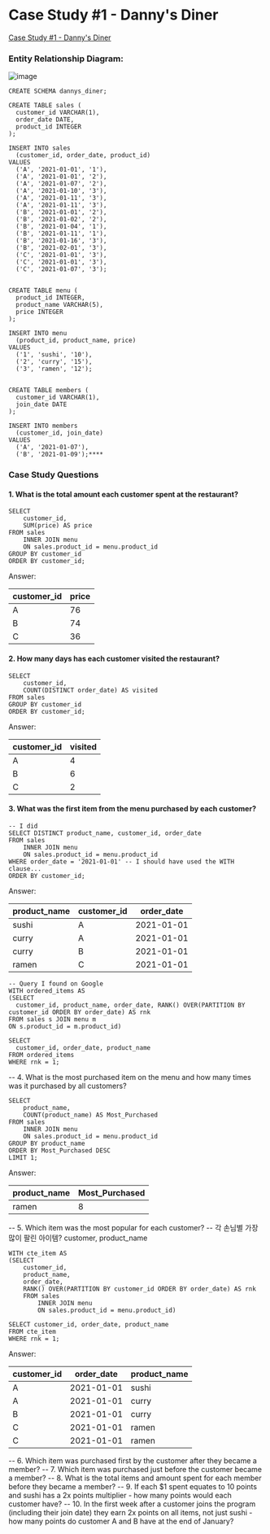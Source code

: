# Case Study #1 - Danny's Diner

[Case Study #1 - Danny's Diner](https://8weeksqlchallenge.com/case-study-1/)

### Entity Relationship Diagram:

![image](https://github.com/user-attachments/assets/d3cd2f7d-0e84-4530-90d0-b9f09d6aae62)



```
CREATE SCHEMA dannys_diner;

CREATE TABLE sales (
  customer_id VARCHAR(1),
  order_date DATE,
  product_id INTEGER
);

INSERT INTO sales
  (customer_id, order_date, product_id)
VALUES
  ('A', '2021-01-01', '1'),
  ('A', '2021-01-01', '2'),
  ('A', '2021-01-07', '2'),
  ('A', '2021-01-10', '3'),
  ('A', '2021-01-11', '3'),
  ('A', '2021-01-11', '3'),
  ('B', '2021-01-01', '2'),
  ('B', '2021-01-02', '2'),
  ('B', '2021-01-04', '1'),
  ('B', '2021-01-11', '1'),
  ('B', '2021-01-16', '3'),
  ('B', '2021-02-01', '3'),
  ('C', '2021-01-01', '3'),
  ('C', '2021-01-01', '3'),
  ('C', '2021-01-07', '3');
 

CREATE TABLE menu (
  product_id INTEGER,
  product_name VARCHAR(5),
  price INTEGER
);

INSERT INTO menu
  (product_id, product_name, price)
VALUES
  ('1', 'sushi', '10'),
  ('2', 'curry', '15'),
  ('3', 'ramen', '12');
  

CREATE TABLE members (
  customer_id VARCHAR(1),
  join_date DATE
);

INSERT INTO members
  (customer_id, join_date)
VALUES
  ('A', '2021-01-07'),
  ('B', '2021-01-09');****
```
### Case Study Questions

#### 1. What is the total amount each customer spent at the restaurant?
```
SELECT 
	customer_id, 
    SUM(price) AS price
FROM sales
	INNER JOIN menu
    ON sales.product_id = menu.product_id
GROUP BY customer_id
ORDER BY customer_id;
```
Answer: 

| customer_id | price       |
| ----------- | ----------- |
| A           | 76          |
| B           | 74          |
| C           | 36          |

#### 2. How many days has each customer visited the restaurant?
```
SELECT 
	customer_id, 
	COUNT(DISTINCT order_date) AS visited
FROM sales
GROUP BY customer_id
ORDER BY customer_id;
```
Answer: 

| customer_id | visited     |
| ----------- | ----------- |
| A           | 4           |
| B           | 6           |
| C           | 2           |

#### 3. What was the first item from the menu purchased by each customer?
```
-- I did
SELECT DISTINCT product_name, customer_id, order_date
FROM sales
	INNER JOIN menu
    ON sales.product_id = menu.product_id
WHERE order_date = '2021-01-01' -- I should have used the WITH clause...
ORDER BY customer_id;
```
Answer:

| product_name | customer_id | order_date |
| ------------ | ----------- | ---------- |
| sushi        | A           | 2021-01-01 |
| curry        | A           | 2021-01-01 |
| curry        | B           | 2021-01-01 |
| ramen        | C           | 2021-01-01 |

```
-- Query I found on Google
WITH ordered_items AS
(SELECT 
  customer_id, product_name, order_date, RANK() OVER(PARTITION BY customer_id ORDER BY order_date) AS rnk 
FROM sales s JOIN menu m 
ON s.product_id = m.product_id)

SELECT 
  customer_id, order_date, product_name 
FROM ordered_items 
WHERE rnk = 1;
```

-- 4. What is the most purchased item on the menu and how many times was it purchased by all customers?
```
SELECT 
	product_name,
    COUNT(product_name) AS Most_Purchased
FROM sales
	INNER JOIN menu
    ON sales.product_id = menu.product_id
GROUP BY product_name
ORDER BY Most_Purchased DESC
LIMIT 1;
```
Answer:

| product_name | Most_Purchased
| ------------ | ----------- 
| ramen        | 8      

-- 5. Which item was the most popular for each customer?
-- 각 손님별 가장 많이 팔린 아이템? customer, product_name
```
WITH cte_item AS 
(SELECT 
	customer_id,
	product_name, 
    order_date,
    RANK() OVER(PARTITION BY customer_id ORDER BY order_date) AS rnk
    FROM sales
		INNER JOIN menu
		ON sales.product_id = menu.product_id)

SELECT customer_id, order_date, product_name
FROM cte_item
WHERE rnk = 1;
```
Answer:

| customer_id | order_date | product_name |
| ------------ | ----------- | ---------- |
| A        | 2021-01-01           | sushi |
| A        | 2021-01-01           | curry |
| B        | 2021-01-01           | curry |
| C        | 2021-01-01           | ramen |
| C        | 2021-01-01           | ramen |

-- 6. Which item was purchased first by the customer after they became a member?
-- 7. Which item was purchased just before the customer became a member?
-- 8. What is the total items and amount spent for each member before they became a member?
-- 9.  If each $1 spent equates to 10 points and sushi has a 2x points multiplier - how many points would each customer have?
-- 10. In the first week after a customer joins the program (including their join date) they earn 2x points on all items, not just sushi - how many points do customer A and B have at the end of January?

